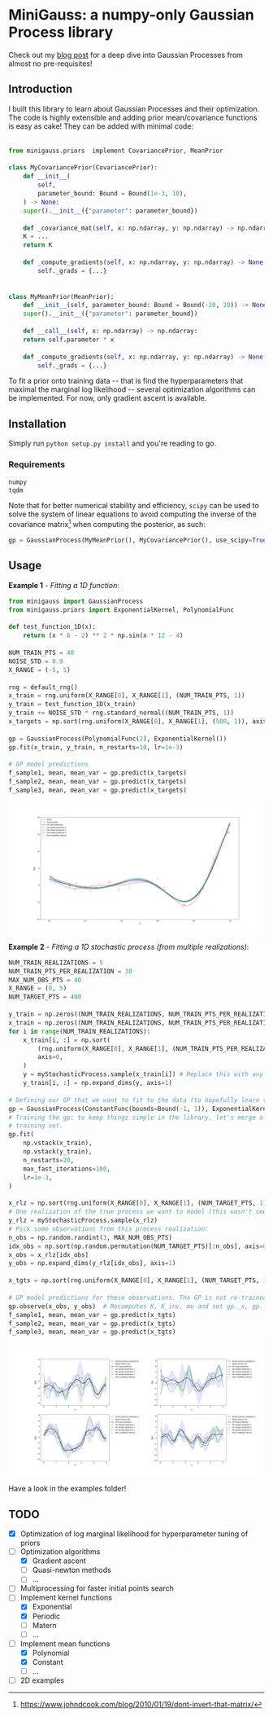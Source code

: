# MiniGauss: a numpy-only Gaussian Process library

Check out my [blog post](https://notes.theomorales.com/Gaussian+%26+Neural+Processes/Gaussian+Processes+from+A+to+Z) for a deep dive into Gaussian Processes from almost no pre-requisites! 

## Introduction

I built this library to learn about Gaussian Processes and their optimization. The code is highly
extensible and adding prior mean/covariance functions is easy as cake! They can be added with
minimal code:

```python

from minigauss.priors  implement CovariancePrior, MeanPrior

class MyCovariancePrior(CovariancePrior):
    def __init__(
        self,
        parameter_bound: Bound = Bound(1e-3, 10),
    ) -> None:
	super().__init__({"parameter": parameter_bound})

    def _covariance_mat(self, x: np.ndarray, y: np.ndarray) -> np.ndarray:
	K = ...
	return K

    def _compute_gradients(self, x: np.ndarray, y: np.ndarray) -> None:
        self._grads = {...}


class MyMeanPrior(MeanPrior):
    def __init__(self, parameter_bound: Bound = Bound(-20, 20)) -> None:
	super().__init__({"parameter": parameter_bound})

    def __call__(self, x: np.ndarray) -> np.ndarray:
	return self.parameter * x

    def _compute_gradients(self, x: np.ndarray, y: np.ndarray) -> None:
        self._grads = {...}
```


To fit a prior onto training data -- that is find the hyperparameters that maximal the marginal log likelihood --
several optimization algorithms can be implemented. For now, only gradient ascent is available.

## Installation

Simply run `python setup.py install` and you're reading to go.

### Requirements
```
numpy
tqdm
```
Note that for better numerical stability and efficiency, `scipy` can be used to solve the system of
linear equations to avoid computing the inverse of the covariance matrix[^1] when computing the
posterior, as such: 
```python
gp = GaussianProcess(MyMeanPrior(), MyCovariancePrior(), use_scipy=True)
```

[^1]: https://www.johndcook.com/blog/2010/01/19/dont-invert-that-matrix/  

## Usage

**Example 1** - *Fitting a 1D function*:
```python
from minigauss import GaussianProcess
from minigauss.priors import ExponentialKernel, PolynomialFunc

def test_function_1D(x):
    return (x * 6 - 2) ** 2 * np.sin(x * 12 - 4)

NUM_TRAIN_PTS = 40
NOISE_STD = 0.9
X_RANGE = (-5, 5)

rng = default_rng()
x_train = rng.uniform(X_RANGE[0], X_RANGE[1], (NUM_TRAIN_PTS, 1))
y_train = test_function_1D(x_train)
y_train += NOISE_STD * rng.standard_normal((NUM_TRAIN_PTS, 1))
x_targets = np.sort(rng.uniform(X_RANGE[0], X_RANGE[1], (500, 1)), axis=0)

gp = GaussianProcess(PolynomialFunc(2), ExponentialKernel())
gp.fit(x_train, y_train, n_restarts=10, lr=1e-3)

# GP model predictions
f_sample1, mean, mean_var = gp.predict(x_targets)
f_sample2, mean, mean_var = gp.predict(x_targets)
f_sample3, mean, mean_var = gp.predict(x_targets)
```
![Example 1: posterior distribution](fig/example1.png)

**Example 2** - *Fitting a 1D stochastic process (from multiple realizations)*:
```python
NUM_TRAIN_REALIZATIONS = 5
NUM_TRAIN_PTS_PER_REALIZATION = 30
MAX_NUM_OBS_PTS = 40
X_RANGE = (0, 5)
NUM_TARGET_PTS = 400

y_train = np.zeros((NUM_TRAIN_REALIZATIONS, NUM_TRAIN_PTS_PER_REALIZATION, 1))
x_train = np.zeros((NUM_TRAIN_REALIZATIONS, NUM_TRAIN_PTS_PER_REALIZATION, 1))
for i in range(NUM_TRAIN_REALIZATIONS):
    x_train[i, :] = np.sort(
        (rng.uniform(X_RANGE[0], X_RANGE[1], (NUM_TRAIN_PTS_PER_REALIZATION, 1))),
        axis=0,
    )
    y = myStochasticProcess.sample(x_train[i]) # Replace this with any process you can measure
    y_train[i, :] = np.expand_dims(y, axis=1)

# Defining our GP that we want to fit to the data (to hopefully learn the oracle hyperparameters)
gp = GaussianProcess(ConstantFunc(bounds=Bound(-1, 1)), ExponentialKernel())
# Training the gp: to keep things simple in the library, let's merge all data points into one
# training set.
gp.fit(
    np.vstack(x_train),
    np.vstack(y_train),
    n_restarts=20,
    max_fast_iterations=100,
    lr=1e-3,
)

x_rlz = np.sort(rng.uniform(X_RANGE[0], X_RANGE[1], (NUM_TARGET_PTS, 1)), axis=0)
# One realization of the true process we want to model (this wasn't seen during training):
y_rlz = myStochasticProcess.sample(x_rlz)
# Pick some observations from this process realization:
n_obs = np.random.randint(3, MAX_NUM_OBS_PTS)
idx_obs = np.sort(np.random.permutation(NUM_TARGET_PTS)[:n_obs], axis=0)
x_obs = x_rlz[idx_obs]
y_obs = np.expand_dims(y_rlz[idx_obs], axis=1)

x_tgts = np.sort(rng.uniform(X_RANGE[0], X_RANGE[1], (NUM_TARGET_PTS, 1)), axis=0)

# GP model predictions for these observations. The GP is not re-trained!
gp.observe(x_obs, y_obs)  # Recomputes K, K_inv, mu and set gp._x, gp._y
f_sample1, mean, mean_var = gp.predict(x_tgts)
f_sample2, mean, mean_var = gp.predict(x_tgts)
f_sample3, mean, mean_var = gp.predict(x_tgts)
```
![Example 2: posterior distributions](fig/process_fitting_2.png)


Have a look in the examples folder!


## TODO

- [x] Optimization of log marginal likelihood for hyperparameter tuning of priors
- [ ] Optimization algorithms
	- [x] Gradient ascent
	- [ ] Quasi-newton methods
    - [ ] ...
- [ ] Multiprocessing for faster initial points search
- [ ] Implement kernel functions
	- [x] Exponential
    - [x] Periodic
	- [ ] Matern
	- [ ] ...
- [ ] Implement mean functions
	- [x] Polynomial
	- [x] Constant
	- [ ] ...
- [ ] 2D examples
